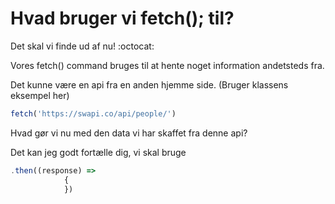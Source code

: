# Hvad bruger vi fetch(); til?

Det skal vi finde ud af nu! :octocat:

Vores fetch() command bruges til at hente noget information andetsteds fra. 

Det kunne være en api fra en anden hjemme side. 
(Bruger klassens eksempel her)

``` javascript 
fetch('https://swapi.co/api/people/')
```

Hvad gør vi nu med den data vi har skaffet fra denne api?

Det kan jeg godt fortælle dig, vi skal bruge

``` javascript
.then((response) => 
            {
            })
                